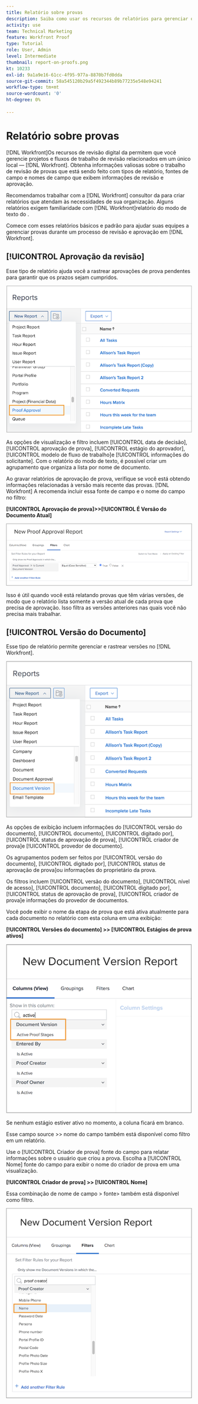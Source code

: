 ```yaml
---
title: Relatório sobre provas
description: Saiba como usar os recursos de relatórios para gerenciar o progresso da prova.
activity: use
team: Technical Marketing
feature: Workfront Proof
type: Tutorial
role: User, Admin
level: Intermediate
thumbnail: report-on-proofs.png
kt: 10233
exl-id: 9a1a9e16-61cc-4f95-977a-8870b7fd0dda
source-git-commit: 58a545120b29a5f492344b89b77235e548e94241
workflow-type: tm+mt
source-wordcount: '0'
ht-degree: 0%

---
```


# Relatório sobre provas

[!DNL Workfront]Os recursos de revisão digital da permitem que você gerencie projetos e fluxos de trabalho de revisão relacionados em um único local — [!DNL Workfront]. Obtenha informações valiosas sobre o trabalho de revisão de provas que está sendo feito com tipos de relatório, fontes de campo e nomes de campo que exibem informações de revisão e aprovação.

Recomendamos trabalhar com a [!DNL Workfront] consultor da para criar relatórios que atendam às necessidades de sua organização. Alguns relatórios exigem familiaridade com [!DNL Workfront]relatório do modo de texto do .

Comece com esses relatórios básicos e padrão para ajudar suas equipes a gerenciar provas durante um processo de revisão e aprovação em [!DNL Workfront].

## [!UICONTROL Aprovação da revisão]

Esse tipo de relatório ajuda você a rastrear aprovações de prova pendentes para garantir que os prazos sejam cumpridos.

![Selecionar [!UICONTROL Aprovação de prova] do [!UICONTROL Novo relatório] menu suspenso](assets/proof-system-setups-proof-approval-report.png)

As opções de visualização e filtro incluem [!UICONTROL data de decisão], [!UICONTROL aprovação de prova], [!UICONTROL estágio do aprovador], [!UICONTROL modelo de fluxo de trabalho]e [!UICONTROL informações do solicitante]. Com o relatório do modo de texto, é possível criar um agrupamento que organiza a lista por nome de documento.

Ao gravar relatórios de aprovação de prova, verifique se você está obtendo informações relacionadas à versão mais recente das provas. [!DNL Workfront] A recomenda incluir essa fonte de campo e o nome do campo no filtro:

**[!UICONTROL Aprovação de prova]>>[!UICONTROL É Versão do Documento Atual]**

![Guia Filtros no construtor de relatórios](assets/proof-system-setups-proof-approval-report-is-current-version.png)

Isso é útil quando você está relatando provas que têm várias versões, de modo que o relatório lista somente a versão atual de cada prova que precisa de aprovação. Isso filtra as versões anteriores nas quais você não precisa mais trabalhar.

## [!UICONTROL Versão do Documento]

Esse tipo de relatório permite gerenciar e rastrear versões no [!DNL Workfront].

![Selecionar [!UICONTROL Versão do documento] do [!UICONTROL Novo relatório] menu suspenso](assets/proof-system-setups-document-version-report.png)

As opções de exibição incluem informações do [!UICONTROL versão do documento], [!UICONTROL documento], [!UICONTROL digitado por], [!UICONTROL status de aprovação de prova], [!UICONTROL criador de prova]e [!UICONTROL provedor de documento].

Os agrupamentos podem ser feitos por [!UICONTROL versão do documento], [!UICONTROL digitado por], [!UICONTROL status de aprovação de prova]ou informações do proprietário da prova.

Os filtros incluem [!UICONTROL versão do documento], [!UICONTROL nível de acesso], [!UICONTROL documento], [!UICONTROL digitado por], [!UICONTROL status de aprovação de prova], [!UICONTROL criador de prova]e informações do provedor de documentos.

Você pode exibir o nome da etapa de prova que está ativa atualmente para cada documento no relatório com esta coluna em uma exibição:

**[!UICONTROL Versões do documento] >> [!UICONTROL Estágios de prova ativos]**

![Guia Filtros no construtor de relatórios](assets/proof-system-setups-active-proof-stages.png)

Se nenhum estágio estiver ativo no momento, a coluna ficará em branco.

Esse campo source >> nome do campo também está disponível como filtro em um relatório.

Use o [!UICONTROL Criador de prova] fonte do campo para relatar informações sobre o usuário que criou a prova. Escolha a [!UICONTROL Nome] fonte do campo para exibir o nome do criador de prova em uma visualização.

**[!UICONTROL Criador de prova] >> [!UICONTROL Nome]**

Essa combinação de nome de campo > fonte> também está disponível como filtro.

![Guia Filtros no construtor de relatórios](assets/proof-system-setups-proof-creator-name.png)

<!--
Learn More Icon
Learn how to create reports in [!DNL Workfront] with the Report Creation class.
Access to proofing functionality
-->
